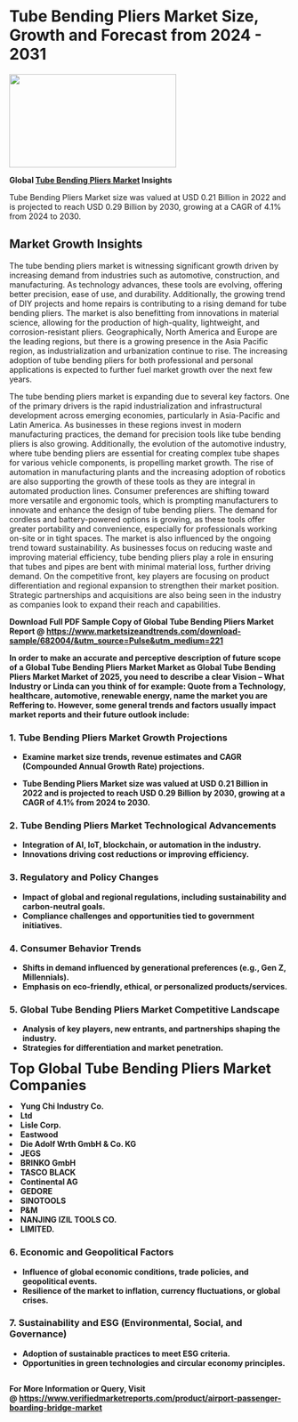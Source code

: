 <H1>Tube Bending Pliers Market Size, Growth and Forecast from 2024 - 2031</H1><img class="aligncenter size-medium wp-image-584254" src="https://thirdeyenews.in/wp-content/uploads/2024/09/Global-Market-Research-300x168.jpeg" alt="" width="300" height="168" /><p><strong>Global&nbsp;<a href="https://www.marketsizeandtrends.com/download-sample/682004/&amp;utm_source=Pulse&amp;utm_medium=221">Tube Bending Pliers Market</a> Insights</strong></p><p>Tube Bending Pliers Market size was valued at USD 0.21 Billion in 2022 and is projected to reach USD 0.29 Billion by 2030, growing at a CAGR of 4.1% from 2024 to 2030.</p><p><h2>Market Growth Insights</h2> <p>The tube bending pliers market is witnessing significant growth driven by increasing demand from industries such as automotive, construction, and manufacturing. As technology advances, these tools are evolving, offering better precision, ease of use, and durability. Additionally, the growing trend of DIY projects and home repairs is contributing to a rising demand for tube bending pliers. The market is also benefitting from innovations in material science, allowing for the production of high-quality, lightweight, and corrosion-resistant pliers. Geographically, North America and Europe are the leading regions, but there is a growing presence in the Asia Pacific region, as industrialization and urbanization continue to rise. The increasing adoption of tube bending pliers for both professional and personal applications is expected to further fuel market growth over the next few years.</p> <p><strong></strong></p> <p>The tube bending pliers market is expanding due to several key factors. One of the primary drivers is the rapid industrialization and infrastructural development across emerging economies, particularly in Asia-Pacific and Latin America. As businesses in these regions invest in modern manufacturing practices, the demand for precision tools like tube bending pliers is also growing. Additionally, the evolution of the automotive industry, where tube bending pliers are essential for creating complex tube shapes for various vehicle components, is propelling market growth. The rise of automation in manufacturing plants and the increasing adoption of robotics are also supporting the growth of these tools as they are integral in automated production lines. Consumer preferences are shifting toward more versatile and ergonomic tools, which is prompting manufacturers to innovate and enhance the design of tube bending pliers. The demand for cordless and battery-powered options is growing, as these tools offer greater portability and convenience, especially for professionals working on-site or in tight spaces. The market is also influenced by the ongoing trend toward sustainability. As businesses focus on reducing waste and improving material efficiency, tube bending pliers play a role in ensuring that tubes and pipes are bent with minimal material loss, further driving demand. On the competitive front, key players are focusing on product differentiation and regional expansion to strengthen their market position. Strategic partnerships and acquisitions are also being seen in the industry as companies look to expand their reach and capabilities.</p> <p><strong></p><p><span class=""><strong>Download Full PDF Sample Copy of Global Tube Bending Pliers Market Report</strong> @ <a href="https://www.marketsizeandtrends.com/download-sample/682004/&amp;utm_source=Pulse&amp;utm_medium=221" target="_blank">https://www.marketsizeandtrends.com/download-sample/682004/&amp;utm_source=Pulse&amp;utm_medium=221</a></span></p><p>In order to make an accurate and perceptive description of future scope of a Global&nbsp;Tube Bending Pliers Market Market as Global&nbsp;Tube Bending Pliers Market Market of 2025, you need to describe a clear Vision &ndash; What Industry or Linda can you think of for example: Quote from a Technology, healthcare, automotive, renewable energy, name the market you are Reffering to. However, some general trends and factors usually impact market reports and their future outlook include:</p><h3>1.&nbsp;<strong>Tube Bending Pliers Market Growth Projections</strong></h3><ul><li>Examine market size trends, revenue estimates and CAGR (Compounded Annual Growth Rate) projections.</li><li><p>Tube Bending Pliers Market size was valued at USD 0.21 Billion in 2022 and is projected to reach USD 0.29 Billion by 2030, growing at a CAGR of 4.1% from 2024 to 2030.</p></li></ul><h3>2.&nbsp;<strong>Tube Bending Pliers Market Technological Advancements</strong></h3><ul><li>Integration of AI, IoT, blockchain, or automation in the industry.</li><li>Innovations driving cost reductions or improving efficiency.</li></ul><h3>3.&nbsp;<strong>Regulatory and Policy Changes</strong></h3><ul><li>Impact of global and regional regulations, including sustainability and carbon-neutral goals.</li><li>Compliance challenges and opportunities tied to government initiatives.</li></ul><h3>4.&nbsp;<strong>Consumer Behavior Trends</strong></h3><ul><li>Shifts in demand influenced by generational preferences (e.g., Gen Z, Millennials).</li><li>Emphasis on eco-friendly, ethical, or personalized products/services.</li></ul><h3>5.&nbsp;<strong>Global Tube Bending Pliers Market Competitive Landscape</strong></h3><ul><li>Analysis of key players, new entrants, and partnerships shaping the industry.</li><li>Strategies for differentiation and market penetration.</li></ul><p data-pm-slice="1 1 []"><span style="color: inherit; font-family: inherit; font-size: 25px;">Top Global Tube Bending Pliers Market Companies</span></p><div class="" data-test-id=""><p><li>Yung Chi Industry Co.</li><li> Ltd</li><li> Lisle Corp.</li><li> Eastwood</li><li> Die Adolf Wrth GmbH & Co. KG</li><li> JEGS</li><li> BRINKO GmbH</li><li> TASCO BLACK</li><li> Continental AG</li><li> GEDORE</li><li> SINOTOOLS</li><li> P&M</li><li> NANJING IZIL TOOLS CO.</li><li>LIMITED.</li></p></div><h3>6.&nbsp;<strong>Economic and Geopolitical Factors</strong></h3><ul><li>Influence of global economic conditions, trade policies, and geopolitical events.</li><li>Resilience of the market to inflation, currency fluctuations, or global crises.</li></ul><h3>7.&nbsp;<strong>Sustainability and ESG (Environmental, Social, and Governance)</strong></h3><ul><li>Adoption of sustainable practices to meet ESG criteria.</li><li>Opportunities in green technologies and circular economy principles.</li></ul><h2><strong style="font-size: 14px;">For More Information or Query, Visit @&nbsp;</strong><a style="background-color: #ffffff; font-size: 14px;" href="https://www.marketsizeandtrends.com/report/tube-bending-pliers-market/" target="_blank">https://www.verifiedmarketreports.com/product/airport-passenger-boarding-bridge-market</a></h2>

